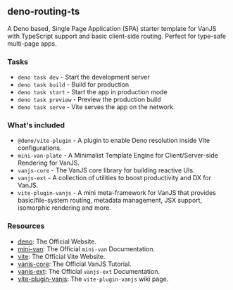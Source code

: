 ## deno-routing-ts

A Deno based, Single Page Application (SPA) starter template for VanJS with
TypeScript support and basic client-side routing. Perfect for type-safe
multi-page apps.

### Tasks

- `deno task dev` - Start the development server
- `deno task build` - Build for production
- `deno task start` - Start the app in production mode
- `deno task preview` - Preview the production build
- `deno task serve` - Vite serves the app on the network.

### What's included

- `@deno/vite-plugin` - A plugin to enable Deno resolution inside Vite
  configurations.
- `mini-van-plate` - A Minimalist Template Engine for Client/Server-side
  Rendering for VanJS.
- `vanjs-core` - The VanJS core library for building reactive UIs.
- `vanjs-ext` - A collection of utilities to boost productivity and DX for
  VanJS.
- `vite-plugin-vanjs` - A mini meta-framework for VanJS that provides
  basic/file-system routing, metadata management, JSX support, isomorphic
  rendering and more.

### Resources

- [deno](https://deno.com): The Official Website.
- [mini-van](https://vanjs.org/minivan): The Official `mini-van` Documentation.
- [vite](https://vite.dev): The Official Vite Website.
- [vanjs-core](https://vanjs.org/tutorial): The Official VanJS Tutorial.
- [vanjs-ext](https://vanjs.org/x): The Official `vanjs-ext` Documentation.
- [vite-plugin-vanjs](https://github.com/thednp/vite-plugin-vanjs/wiki): The
  `vite-plugin-vanjs` wiki page.
